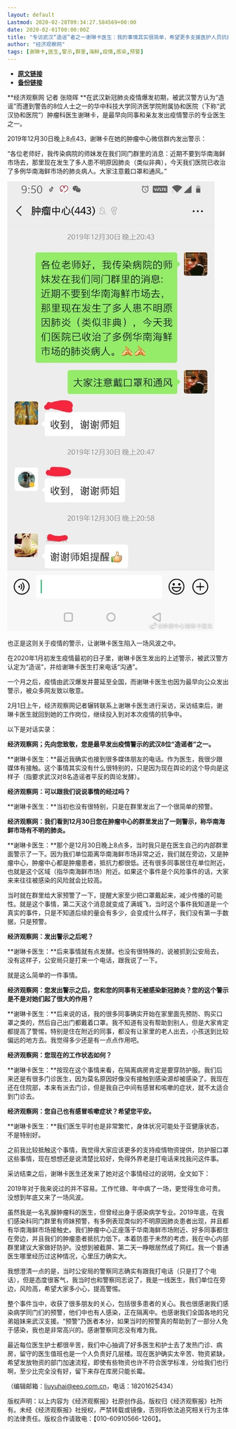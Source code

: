 ```yaml
---
layout: default
Lastmod: 2020-02-28T09:34:27.584569+00:00
date: 2020-02-01T00:00:00Z
title: "专访武汉“造谣”者之一谢琳卡医生：我的事情其实很简单，希望更多支援医护人员抗疫物资 - 经济观察网 － 专业财经新闻网站"
author: "经济观察网"
tags: [谢琳卡,医生,警示,群里,海鲜,疫情,感染,预警]
---
```


* [**原文链接**](https://web.archive.org/web/20200203065733/http://www.eeo.com.cn/2020/0201/375357.shtml)
* [**备份链接**](https://web.archive.org/web/20200203065733/http://www.eeo.com.cn/2020/0201/375357.shtml)


**经济观察网 记者 张晓晖 **在武汉新冠肺炎疫情爆发初期，被武汉警方认为“造谣”而遭到警告的8位人士之一的华中科技大学同济医学院附属协和医院（下称“武汉协和医院”）肿瘤科医生谢琳卡，是最早向同事和亲友发出疫情警示的专业医生之一。

2019年12月30日晚上8点43，谢琳卡在她的肿瘤中心微信群内发出警示：

“各位老师好，我传染病院的师妹发在我们同门群里的消息：近期不要到华南海鲜市场去，那里现在发生了多人患不明原因肺炎（类似非典），今天我们医院已收治了多例华南海鲜市场的肺炎病人。大家注意戴口罩和通风。”

![1111](/images/post/a260d8d7c80577c559d2fc5f2a024e87.jpg)

也正是这则关于疫情的警示，让谢琳卡医生陷入一场风波之中。

在2020年1月初发生疫情最初的日子里，谢琳卡医生发出的上述警示，被武汉警方认定为“造谣”，并给谢琳卡医生打来电话“沟通”。

一个月之后，疫情由武汉爆发并蔓延至全国，而谢琳卡医生也因为最早向公众发出警示，被众多网友致以敬意。

2月1日上午，经济观察网记者辗转联系上谢琳卡医生进行采访，采访结束后，谢琳卡医生就回到她的工作岗位，继续投入到对本次疫情的抗争中。

以下是对话实录：

**经济观察网；先向您致敬，您是最早发出疫情警示的武汉8位“造谣者”之一。**

**谢琳卡医生：**最近我确实也接到很多媒体朋友的电话。作为医生，我很少跟媒体有接触。这个事情其实没有什么很特别的，只是因为现在舆论的这个导向是这样子（指要求武汉对8名造谣者平反的舆论发酵）。

**经济观察网：可以跟我们说说事情的经过吗？**

**谢琳卡医生：**当初也没有很特别，只是在群里发出了一个很简单的预警。

**经济观察网：我们看到12月30日您在肿瘤中心的群里发出了一则警示，称华南海鲜市场有不明的肺炎。**

**谢琳卡医生：**那个是12月30日晚上8点多，当时我只是在医生自己的内部群里面警示了一下。因为我们单位距离华南海鲜市场非常之近，我们就在旁边，又是肿瘤中心，肿瘤中心都是肿瘤患者，抵抗力都很低。还有很多同事居住在单位附近，也就是这个区域（指华南海鲜市场）附近。如果这个事件是个风险事件的话，大家来来往往被感染的风险就会比较高。

当时就在群里给大家预警了一下，提醒大家至少把口罩戴起来，减少传播的可能性。就是这个事情，第二天这个消息就变成了满城飞，当时这个事件我知道是一个真实的事件，只是不知道后续的量会有多少，会变成什么样子，我们没有第一手数据，只是预警。

**经济观察网：发出警示之后呢？**

**谢琳卡医生：**后来事情就有点发酵。也没有很特殊的，说被抓到公安局去，没有这样子，公安局只是打来一个电话，跟我说了一下。

就是这么简单的一件事情。

**经济观察网：您发出警示之后，您和您的同事有无被感染新冠肺炎？您的这个警示是不是对她们起了很大的作用？**

**谢琳卡医生：**后来说的话，我的很多同事确实开始在家里面先预防、购买口罩之类的，然后自己出门都戴着口罩。我不知道有没有帮助到别人，但是大家肯定都提高了警惕，特别是住在附近的同事，都没有让家里的老人出去，小孩送到比较偏远的地方去。我觉得多少还是有一点点作用吧。

**经济观察网：您现在的工作状态如何？**

**谢琳卡医生：**按现在这个事情来看，在隔离病房肯定是要穿防护服。我们后来还是有很多门诊医生，因为莫名原因好像没有接触到感染源却被感染了。我现在还在住院部，本来有派去门诊，但是我自己中间有感冒和咳嗽的症状，就不太适合到门诊去。

**经济观察网：您自己也有感冒咳嗽症状？希望您平安。**

**谢琳卡医生：**我们医生平时也是非常繁忙，身体状况可能处于亚健康状态，不是特别好。

之前我比较抵触这个事情，我觉得大家应该更多的支持疫情物资提供，防护服口罩这些事情，现在想想还是说清楚比较好，免得外界老是打电话来找我问这件事。

采访结束之后，谢琳卡医生还发来了她对这个事情经过的说明，全文如下：

2019年对于我来说过的并不容易。工作忙碌、年中病了一场，更觉得生命可贵。没想到年底又来了一场风波。

虽然我是一名乳腺肿瘤科的医生，但曾经出身于感染病学专业。2019年底，在我们感染科同门群里有师妹预警，有多例表现类似的不明原因肺炎患者出现，并且都有华南海鲜市场接触史。我们肿瘤中心正座落于华南海鲜市场附近、好多同事都住在旁边，并且我们的肿瘤患者抵抗力低下。本着防患于未然的考虑，我在中心内部群里建议大家做好防护。没想到被截屏、第二天一睁眼居然成了网红。我一个普通医生哪里经历过这种情况，心里压力确实大。

我想澄清一点的是，当时公安局的警察同志确实有跟我打电话（只是打了个电话），但是态度很客气，我当时也和警察同志说了，我是一线医生，我们单位在旁边，风险高，希望大家多小心，提高警惕。

整个事件当中，收获了很多朋友的关心，包括很多患者的关心。我也很感谢我们感染病学同门们的预警，他们中也有人感染，正在隔离中。也感谢我们全国各地的兄弟姐妹来武汉支援。“预警”乃医者本分，如果当时的预警真的帮助到了一部分人免于感染，我也是非常高兴的。感谢警察同志没有难为我。

最近每位医生护士都很辛苦，我们中心抽调了好多医生和护士去了发热门诊、病房，留守的医生值班也是一个人负责好几层楼。现在医护确实太辛苦、物资紧缺，希望发放物资的部门加速流程，即使有些物资也许不符合医学标准，分给我们也行啊，至少比完全没有好，留下来存在库房只能长霉。

（编辑邮箱：liuyuhai@eeo.com.cn，电话：18201625434）

版权声明：以上内容为《经济观察报》社原创作品，版权归《经济观察报》社所有。未经《经济观察报》社授权，严禁转载或镜像，否则将依法追究相关行为主体的法律责任。版权合作请致电：【010-60910566-1260】。

